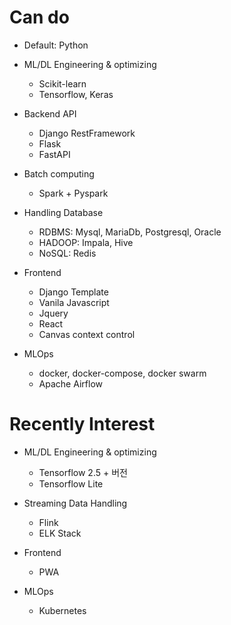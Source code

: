 # Can do

- Default: Python

- ML/DL Engineering & optimizing
  - Scikit-learn
  - Tensorflow, Keras
- Backend API
  - Django RestFramework
  - Flask
  - FastAPI
- Batch computing
  - Spark + Pyspark  
- Handling Database
  - RDBMS: Mysql, MariaDb, Postgresql, Oracle
  - HADOOP: Impala, Hive
  - NoSQL: Redis
- Frontend
  - Django Template
  - Vanila Javascript
  - Jquery
  - React
  - Canvas context control
- MLOps
  - docker, docker-compose, docker swarm
  - Apache Airflow

# Recently Interest
- ML/DL Engineering & optimizing
  - Tensorflow 2.5 + 버전
  - Tensorflow Lite

- Streaming Data Handling
  - Flink
  - ELK Stack
  
- Frontend
  - PWA

- MLOps
  - Kubernetes

